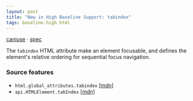 ```yaml
---
layout: post
title: "New in High Baseline Support: tabindex"
tags: baseline-high html
---
```


[caniuse](https://caniuse.com/?search=tabindex) · [spec](https://html.spec.whatwg.org/multipage/interaction.html#attr-tabindex)

The `tabindex` HTML attribute make an element focusable, and defines the element's relative ordering for sequential focus navigation.

### Source features

- ``html.global_attributes.tabindex`` [[mdn]](https://developer.mozilla.org/en-US/search?q=html.global_attributes.tabindex)
- ``api.HTMLElement.tabIndex`` [[mdn]](https://developer.mozilla.org/en-US/search?q=api.HTMLElement.tabIndex)
